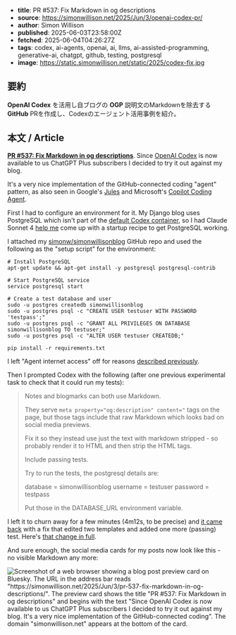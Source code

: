 <!-- metadata -->
- **title**: PR #537: Fix Markdown in og descriptions
- **source**: https://simonwillison.net/2025/Jun/3/openai-codex-pr/
- **author**: Simon Willison
- **published**: 2025-06-03T23:58:00Z
- **fetched**: 2025-06-04T04:26:27Z
- **tags**: codex, ai-agents, openai, ai, llms, ai-assisted-programming, generative-ai, chatgpt, github, testing, postgresql
- **image**: https://static.simonwillison.net/static/2025/codex-fix.jpg

## 要約
**OpenAI Codex** を活用し自ブログの **OGP** 説明文のMarkdownを除去する **GitHub** PRを作成し、Codexのエージェント活用事例を紹介。

## 本文 / Article
**[PR #537: Fix Markdown in og descriptions](https://github.com/simonw/simonwillisonblog/pull/537)**. Since [OpenAI Codex](https://openai.com/index/introducing-codex/) is now available to us ChatGPT Plus subscribers I decided to try it out against my blog.

It's a very nice implementation of the GitHub-connected coding "agent" pattern, as also seen in Google's [Jules](https://jules.google/) and Microsoft's [Copilot Coding Agent](https://github.blog/changelog/2025-05-19-github-copilot-coding-agent-in-public-preview/).

First I had to configure an environment for it. My Django blog uses PostgreSQL which isn't part of the [default Codex container](https://github.com/openai/codex-universal), so I had Claude Sonnet 4 [help me](https://claude.ai/share/a5ce65c2-a9a4-4ae7-b645-71bd9fd6ea2c) come up with a startup recipe to get PostgreSQL working.

I attached my [simonw/simonwillisonblog](https://github.com/simonw/simonwillisonblog) GitHub repo and used the following as the "setup script" for the environment:

```
# Install PostgreSQL
apt-get update && apt-get install -y postgresql postgresql-contrib

# Start PostgreSQL service
service postgresql start

# Create a test database and user
sudo -u postgres createdb simonwillisonblog
sudo -u postgres psql -c "CREATE USER testuser WITH PASSWORD 'testpass';"
sudo -u postgres psql -c "GRANT ALL PRIVILEGES ON DATABASE simonwillisonblog TO testuser;"
sudo -u postgres psql -c "ALTER USER testuser CREATEDB;"

pip install -r requirements.txt

```

I left "Agent internet access" off for reasons [described previously](https://simonwillison.net/2025/Jun/3/codex-agent-internet-access/).

Then I prompted Codex with the following (after one previous experimental task to check that it could run my tests):

> Notes and blogmarks can both use Markdown.
>
> They serve `meta property="og:description" content="` tags on the page, but those tags include that raw Markdown which looks bad on social media previews.
>
> Fix it so they instead use just the text with markdown stripped - so probably render it to HTML and then strip the HTML tags.
>
> Include passing tests.
>
> Try to run the tests, the postgresql details are:
>
> database = simonwillisonblog
> username = testuser
> password = testpass
>
> Put those in the DATABASE\_URL environment variable.

I left it to churn away for a few minutes (4m12s, to be precise) and [it came back](https://chatgpt.com/s/cd_683f8b81657881919a8d1ce71978a2df) with a fix that edited two templates and added one more (passing) test. Here's [that change in full](https://github.com/simonw/simonwillisonblog/pull/537/files).

And sure enough, the social media cards for my posts now look like this - no visible Markdown any more:

![Screenshot of a web browser showing a blog post preview card on Bluesky. The URL in the address bar reads "https://simonwillison.net/2025/Jun/3/pr-537-fix-markdown-in-og-descriptions/". The preview card shows the title "PR #537: Fix Markdown in og descriptions" and begins with the text "Since OpenAI Codex is now available to us ChatGPT Plus subscribers I decided to try it out against my blog. It's a very nice implementation of the GitHub-connected coding". The domain "simonwillison.net" appears at the bottom of the card.](https://static.simonwillison.net/static/2025/codex-fix.jpg)
